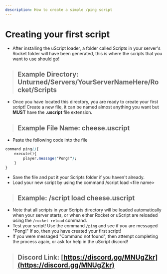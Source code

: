 ```yaml
---
description: How to create a simple /ping script
---
```


# Creating your first script

* After installing the uScript loader, a folder called Scripts in your server's Rocket folder will have been generated, this is where the scripts that you want to use should go!

> ## Example Directory: Unturned/Servers/YourServerNameHere/Rocket/Scripts

* Once you have located this directory, you are ready to create your first script! Create a new file, it can be named almost anything you want but **MUST** have the **.uscript** file extension.

> ## Example File Name: cheese.uscript

* Paste the following code into the file

```css
command ping(){
    execute(){
        player.message("Pong!");
    }
}
```

* Save the file and put it your Scripts folder if you haven't already.
* Load your new script by using the command /script load &lt;file name&gt;

> ## Example: /script load cheese.uscript

* Note that all scripts in your Scripts directory will be loaded automatically when your server starts, or when either Rocket or uScript are reloaded using the ``/rocket reload`` command. 
* Test your script! Use the command ``/ping`` and see if you are messaged "Pong!" If so, then you have created your first script!
* If you were messaged "Command not found", then attempt completing the process again, or ask for help in the uScript discord!

> ## Discord Link: [https://discord.gg/MNUgZkr](https://discord.gg/MNUgZkr)

